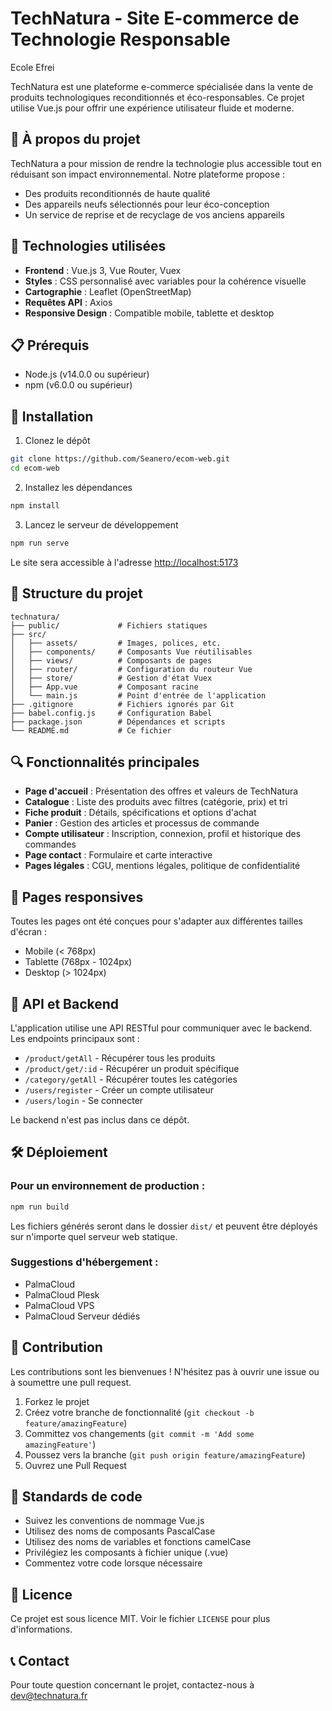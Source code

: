 # TechNatura - Site E-commerce de Technologie Responsable

Ecole Efrei

TechNatura est une plateforme e-commerce spécialisée dans la vente de produits technologiques reconditionnés et éco-responsables. Ce projet utilise Vue.js pour offrir une expérience utilisateur fluide et moderne.

## 🌱 À propos du projet

TechNatura a pour mission de rendre la technologie plus accessible tout en réduisant son impact environnemental. Notre plateforme propose :
- Des produits reconditionnés de haute qualité
- Des appareils neufs sélectionnés pour leur éco-conception
- Un service de reprise et de recyclage de vos anciens appareils

## 🚀 Technologies utilisées

- **Frontend** : Vue.js 3, Vue Router, Vuex
- **Styles** : CSS personnalisé avec variables pour la cohérence visuelle
- **Cartographie** : Leaflet (OpenStreetMap)
- **Requêtes API** : Axios
- **Responsive Design** : Compatible mobile, tablette et desktop

## 📋 Prérequis

- Node.js (v14.0.0 ou supérieur)
- npm (v6.0.0 ou supérieur)

## 🔧 Installation

1. Clonez le dépôt
```bash
git clone https://github.com/Seanero/ecom-web.git
cd ecom-web
```

2. Installez les dépendances
```bash
npm install
```

3. Lancez le serveur de développement
```bash
npm run serve
```

Le site sera accessible à l'adresse [http://localhost:5173](http://localhost:5173)

## 📁 Structure du projet

```
technatura/
├── public/             # Fichiers statiques
├── src/
│   ├── assets/         # Images, polices, etc.
│   ├── components/     # Composants Vue réutilisables
│   ├── views/          # Composants de pages
│   ├── router/         # Configuration du routeur Vue
│   ├── store/          # Gestion d'état Vuex
│   ├── App.vue         # Composant racine
│   └── main.js         # Point d'entrée de l'application
├── .gitignore          # Fichiers ignorés par Git
├── babel.config.js     # Configuration Babel
├── package.json        # Dépendances et scripts
└── README.md           # Ce fichier
```

## 🔍 Fonctionnalités principales

- **Page d'accueil** : Présentation des offres et valeurs de TechNatura
- **Catalogue** : Liste des produits avec filtres (catégorie, prix) et tri
- **Fiche produit** : Détails, spécifications et options d'achat
- **Panier** : Gestion des articles et processus de commande
- **Compte utilisateur** : Inscription, connexion, profil et historique des commandes
- **Page contact** : Formulaire et carte interactive
- **Pages légales** : CGU, mentions légales, politique de confidentialité

## 📱 Pages responsives

Toutes les pages ont été conçues pour s'adapter aux différentes tailles d'écran :
- Mobile (< 768px)
- Tablette (768px - 1024px)
- Desktop (> 1024px)

## 🔄 API et Backend

L'application utilise une API RESTful pour communiquer avec le backend. Les endpoints principaux sont :

- `/product/getAll` - Récupérer tous les produits
- `/product/get/:id` - Récupérer un produit spécifique
- `/category/getAll` - Récupérer toutes les catégories
- `/users/register` - Créer un compte utilisateur
- `/users/login` - Se connecter

Le backend n'est pas inclus dans ce dépôt.

## 🛠️ Déploiement

### Pour un environnement de production :

```bash
npm run build
```

Les fichiers générés seront dans le dossier `dist/` et peuvent être déployés sur n'importe quel serveur web statique.

### Suggestions d'hébergement :
- PalmaCloud
- PalmaCloud Plesk
- PalmaCloud VPS
- PalmaCloud Serveur dédiés

## 🤝 Contribution

Les contributions sont les bienvenues ! N'hésitez pas à ouvrir une issue ou à soumettre une pull request.

1. Forkez le projet
2. Créez votre branche de fonctionnalité (`git checkout -b feature/amazingFeature`)
3. Committez vos changements (`git commit -m 'Add some amazingFeature'`)
4. Poussez vers la branche (`git push origin feature/amazingFeature`)
5. Ouvrez une Pull Request

## 📝 Standards de code

- Suivez les conventions de nommage Vue.js
- Utilisez des noms de composants PascalCase
- Utilisez des noms de variables et fonctions camelCase
- Privilégiez les composants à fichier unique (.vue)
- Commentez votre code lorsque nécessaire

## 📄 Licence

Ce projet est sous licence MIT. Voir le fichier `LICENSE` pour plus d'informations.

## 📞 Contact

Pour toute question concernant le projet, contactez-nous à dev@technatura.fr
